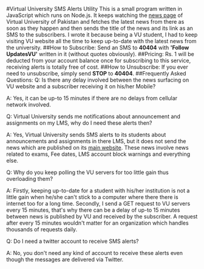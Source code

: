 #Virtual University SMS Alerts Utility
This is a small program written in JavaScript which runs on Node.js. It keeps watching the [news page](http://vu.edu.pk/News/NewsList.aspx) of Virtual University of Pakistan and fetches the latest news from there as soon as they happen and then sends the title of the news and its link as an SMS to the subscribers. I wrote it because being a VU student, I had to keep visiting VU website all the time to keep up-to-date with the latest news from the university.
##How to Subscribe:
Send an SMS to **40404** with **'Follow UpdatesVU'** written in it (without quotes obviously).
##Pricing:
Rs. 1 will be deducted from your account balance once for subscribing to this service, receiving alerts is totally free of cost.
##How to Unsubscribe:
If you ever need to unsubscribe, simply send **STOP** to **40404**.
##Frequently Asked Questions:
Q: Is there any delay involved between the news surfacing on VU website and a subscriber receiving it on his/her Mobile?

A: Yes, it can be up-to 15 minutes if there are no delays from cellular network involved.

Q: Virtual University sends me notifications about announcement and assignments on my LMS, why do I need these alerts then?

A: Yes, Virtual University sends SMS alerts to its students about announcements and assignments in there LMS, but it does not send the news which are published on its [main website](http://vu.edu.pk/News/NewsList.aspx). These news involve news related to exams, Fee dates, LMS account block warnings and everything else.

Q: Why do you keep polling the VU servers for too little gain thus overloading them?

A: Firstly, keeping up-to-date for a student with his/her institution is not a little gain when he/she can't stick to a computer where there there is internet too for a long time. Secondly, I send a GET request to VU servers  every 15 minutes, that's why there can be a delay of up-to 15 minutes between news is published by VU and received by the subscriber. A request after every 15 minutes wouldn't matter for an organization which handles thousands of requests daily.

Q: Do I need a twitter account to receive SMS alerts?

A: No, you don't need any kind of account to receive these alerts even though the messages are delivered via Twitter.
